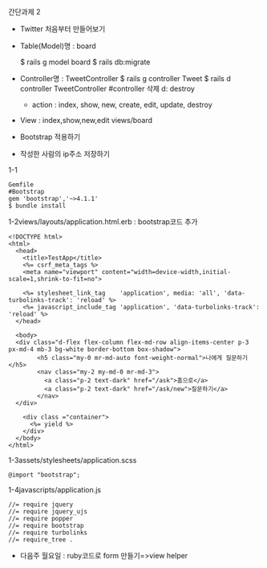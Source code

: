간단과제 2

- Twitter 처음부터 만들어보기
- Table(Model)명 : board

     $ rails g model board
     $ rails db:migrate

- Controller명 : TweetController
      $ rails g controller Tweet
      $ rails d controller TweetController	#controller 삭제 d: destroy
  
  - action : index, show, new, create, edit, update, destroy
- View : index,show,new,edit
  views/board
- Bootstrap 적용하기
- 작성한 사람의 ip주소 저장하기

1-1

    Gemfile
    #Bootstrap
    gem 'bootstrap','~>4.1.1'
    $ bundle install

1-2views/layouts/application.html.erb : bootstrap코드 추가

    <!DOCTYPE html>
    <html>
      <head>
        <title>TestApp</title>
        <%= csrf_meta_tags %>
        <meta name="viewport" content="width=device-width,initial-scale=1,shrink-to-fit=no">
    
        <%= stylesheet_link_tag    'application', media: 'all', 'data-turbolinks-track': 'reload' %>
        <%= javascript_include_tag 'application', 'data-turbolinks-track': 'reload' %>
      </head>
      
      <body>
      <div class="d-flex flex-column flex-md-row align-items-center p-3 px-md-4 mb-3 bg-white border-bottom box-shadow">
            <h5 class="my-0 mr-md-auto font-weight-normal">나에게 질문하기</h5>
            <nav class="my-2 my-md-0 mr-md-3">
              <a class="p-2 text-dark" href="/ask">홈으로</a>
              <a class="p-2 text-dark" href="/ask/new">질문하기</a>
            </nav>
      </div>
    
        <div class ="container">
          <%= yield %>
        </div>
      </body>
    </html>
    

1-3assets/stylesheets/application.scss

    @import "bootstrap";

1-4javascripts/application.js

    //= require jquery
    //= require jquery_ujs
    //= require popper
    //= require bootstrap
    //= require turbolinks
    //= require_tree .



- 다음주 월요일 : ruby코드로 form 만들기=>view helper